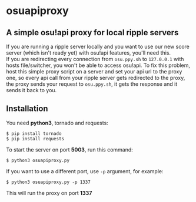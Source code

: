 # osuapiproxy
## A simple osu!api proxy for local ripple servers
If you are running a ripple server locally and you want to use our new score server (which isn't ready yet) with osu!api features, you'll need this.  
If you are redirecting every connection from `osu.ppy.sh` to `127.0.0.1` with hosts file/switcher, you won't be able to access osu!api. To fix this problem, host this simple proxy script on a server and set your api url to the proxy one, so every api call from your ripple server gets redirected to the proxy, the proxy sends your request to `osu.ppy.sh`, it gets the response and it sends it back to you.  

## Installation
You need **python3**, tornado and requests:
```
$ pip install tornado
$ pip install requests
```
To start the server on port **5003**, run this command:
```
$ python3 osuapiproxy.py
```
If you want to use a different port, use `-p` argument, for example:
```
$ python3 osuapiproxy.py -p 1337
```
This will run the proxy on port **1337**
